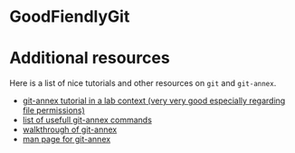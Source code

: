 # GoodFiendlyGit





# Additional resources

Here is a list of nice tutorials and other resources on `git` and `git-annex`.

- [git-annex tutorial in a lab context (very very good especially regarding file permissions)](https://github.com/emanuele/git-annex_tutorial)
- [list of usefull git-annex commands](https://gist.github.com/rmi1974/08ff06eeca729bbd0a8e3c4d8e1adafd)
- [walkthrough of git-annex](https://git-annex.branchable.com/walkthrough/#index3h2) 
- [man page for git-annex](https://manpages.ubuntu.com/manpages/jammy/man1/git-annex.1.html)

